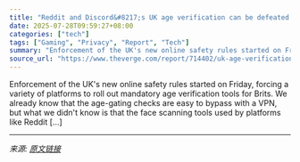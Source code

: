 ```yaml
---
title: "Reddit and Discord&#8217;s UK age verification can be defeated by Death Stranding&#8217;s photo mode"
date: 2025-07-28T09:59:27+08:00
categories: ["tech"]
tags: ["Gaming", "Privacy", "Report", "Tech"]
summary: "Enforcement of the UK's new online safety rules started on Friday, forcing a variety of platforms to roll out mandatory age verification tools for Brits. We already know that the age-gating checks are"
source_url: "https://www.theverge.com/report/714402/uk-age-verification-bypass-death-stranding-reddit-discord"
---
```


Enforcement of the UK's new online safety rules started on Friday, forcing a variety of platforms to roll out mandatory age verification tools for Brits. We already know that the age-gating checks are easy to bypass with a VPN, but what we didn't know is that the face scanning tools used by platforms like Reddit [&#8230;]

---

*来源: [原文链接](https://www.theverge.com/report/714402/uk-age-verification-bypass-death-stranding-reddit-discord)*
